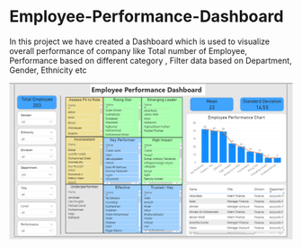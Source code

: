 # Employee-Performance-Dashboard
In this project we have created a Dashboard which is used to visualize overall performance of company like Total number of Employee, Performance based on different category , Filter data based on Department, Gender, Ethnicity etc
 
![Screenshot](Image/01.png)
